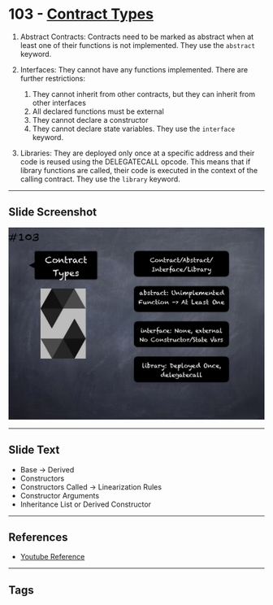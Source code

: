 # 103 - [Contract Types](Contract%20Types.md)
1. Abstract Contracts: Contracts need to be marked as abstract when at least one of their functions is not implemented. They use the `abstract` keyword.
    
2. Interfaces: They cannot have any functions implemented. There are further restrictions: 
	1. They cannot inherit from other contracts, but they can inherit from other interfaces 
	2. All declared functions must be external 
	3. They cannot declare a constructor 
	4. They cannot declare state variables. They use the `interface` keyword.
    
3. Libraries: They are deployed only once at a specific address and their code is reused using the DELEGATECALL opcode. This means that if library functions are called, their code is executed in the context of the calling contract. They use the `library` keyword.

___
## Slide Screenshot
![103.png](../images/solidity201/103.png)
___
## Slide Text
- Base -> Derived
- Constructors
- Constructors Called -> Linearization Rules
- Constructor Arguments
- Inheritance List or Derived Constructor
___
## References
- [Youtube Reference](https://youtu.be/3bFgsmsQXrE?t=259)
___
## Tags